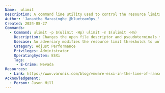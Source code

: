 ```yaml
---
Name:  ulimit
Description: A command line utility used to control the resource limits available to the shell and processes started by it. These limits are designed to prevent a single user or process from using high number of system resources, which could negatively impact the entire system.
Author: 'Janantha Marasinghe @blueteam0ps_'
Created: 2024-08-27
Commands:
  - Command: ulimit -p $(ulimit -Hp) ulimit -n $(ulimit -Hn)
    Description: Changes the open file descriptor and pseudoterminals to unlimited.
    Usecase: An adversary modifies the resource limit thresholds to unlimited. This allows a single process to utilise all the system resources.
    Category: Adjust Performance
    Privileges: Administrator
    OperatingSystem: ESXi
    Tags:
     - E-Crime: Nevada
Resources:
  - Link: https://www.varonis.com/blog/vmware-esxi-in-the-line-of-ransomware-fire
Acknowledgement:
  - Person: Jason Hill
---
```

